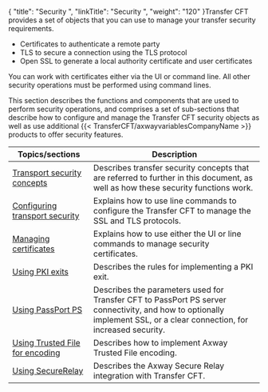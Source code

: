 {
    "title": "Security ",
    "linkTitle": "Security ",
    "weight": "120"
}Transfer CFT provides a set of objects that you can use to manage your
transfer security requirements.

- Certificates to
    authenticate a remote party
- TLS to secure
    a connection using the TLS protocol
- Open SSL to
    generate a local authority certificate and user certificates

You can work with certificates either via the UI or command line.
All other security operations must be performed using command lines.

This section describes the functions and components that are used to perform
security operations, and comprises a set of sub-sections that describe how to configure
and manage the Transfer CFT security objects as well as use additional {{< TransferCFT/axwayvariablesCompanyName  >}} products to offer security features.


| Topics/sections  | Description  |
| --- | --- |
| <a href="transport_security_concepts_start_here">Transport security concepts</a> | Describes transfer security concepts that are referred to further in this document, as well as how these security functions work. |
| <a href="configuring_transport_security_start_here#CFT_Configuration">Configuring transport security</a> | Explains how to use line commands to configure the Transfer CFT to manage the SSL and TLS protocols. |
| <a href="certificates#Managing%20certificates:%20Start%20here">Managing certificates</a> | Explains how to use either the UI or line commands to manage security certificates. |
| <a href="using_pki_exits_start_here#Using_PKI_exits__Start_here">Using PKI exits</a> | Describes the rules for implementing a PKI exit. |
| <a href="">Using PassPort PS</a>  | Describes the parameters used for Transfer CFT to PassPort PS server connectivity, and how to optionally implement SSL, or a clear connection, for increased security.  |
| <a href="tf_overview_cft">Using Trusted File for encoding</a>  | Describes how to implement Axway Trusted File encoding.  |
| <a href="sr_overview">Using SecureRelay</a>  | Describes the Axway Secure Relay integration with Transfer CFT.  |


 
